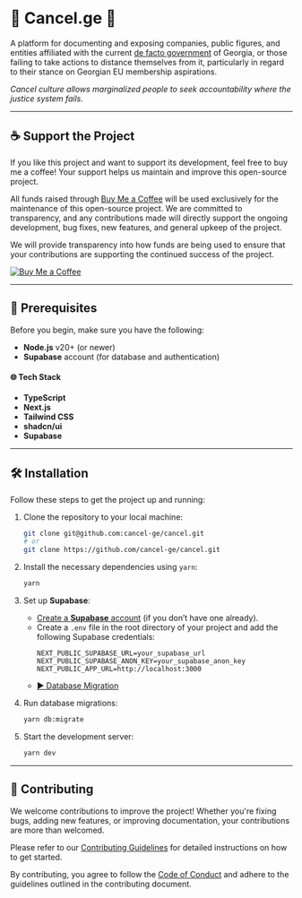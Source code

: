 # 🚫 Cancel.ge 🚫

A platform for documenting and exposing companies, public figures, and entities affiliated with the current [de facto government](https://www.csce.gov/press-releases/chairman-wilson-and-ranking-member-cohen-express-their-solidarity-with-the-georgian-people/) of Georgia, or those failing to take actions to distance themselves from it, particularly in regard to their stance on Georgian EU membership aspirations.

_Cancel culture allows marginalized people to seek accountability where the justice system fails._

---

## ☕ Support the Project

If you like this project and want to support its development, feel free to buy me a coffee! Your support helps us maintain and improve this open-source project.

All funds raised through [Buy Me a Coffee](https://buymeacoffee.com/dsha256) will be used exclusively for the maintenance of this open-source project. We are committed to transparency, and any contributions made will directly support the ongoing development, bug fixes, new features, and general upkeep of the project.

We will provide transparency into how funds are being used to ensure that your contributions are supporting the continued success of the project.

[![Buy Me a Coffee](https://img.buymeacoffee.com/button-api/?text=Buy%20Me%20A%20Coffee&emoji=&slug=dsha256&button_colour=FF813F&font_colour=ffffff&font_family=Cookie&outline_colour=000000&coffee_colour=FFDD00)](https://buymeacoffee.com/dsha256)

---

## 🔧 Prerequisites

Before you begin, make sure you have the following:

- **Node.js** v20+ (or newer)
- **Supabase** account (for database and authentication)

#### 🌐 Tech Stack
- **TypeScript**
- **Next.js**
- **Tailwind CSS**
- **shadcn/ui**
- **Supabase**

---

## 🛠 Installation

Follow these steps to get the project up and running:

1. Clone the repository to your local machine:
    ```bash
    git clone git@github.com:cancel-ge/cancel.git
    # or
    git clone https://github.com/cancel-ge/cancel.git
    ```

2. Install the necessary dependencies using `yarn`:
    ```bash
    yarn
    ```

3. Set up **Supabase**:
   - [Create a **Supabase** account](https://supabase.com) (if you don’t have one already).
   - Create a `.env` file in the root directory of your project and add the following Supabase credentials:
     ```env
     NEXT_PUBLIC_SUPABASE_URL=your_supabase_url
     NEXT_PUBLIC_SUPABASE_ANON_KEY=your_supabase_anon_key
     NEXT_PUBLIC_APP_URL=http://localhost:3000
     ```
   - [▶️ Database Migration](https://www.youtube.com/watch?v=Kx5nHBmIxyQ)

4. Run database migrations:
    ```bash
    yarn db:migrate
    ```

5. Start the development server:
    ```bash
    yarn dev
    ```

---

## 🎊️ Contributing

We welcome contributions to improve the project! Whether you're fixing bugs, adding new features, or improving documentation, your contributions are more than welcomed.

Please refer to our [Contributing Guidelines](./CONTRIBUTING.md) for detailed instructions on how to get started.

By contributing, you agree to follow the [Code of Conduct](./CODE_OF_CONDUCT.md) and adhere to the guidelines outlined in the contributing document.
